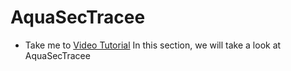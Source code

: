 # AquaSecTracee
  - Take me to [Video Tutorial](https://kodekloud.com/courses/1378608/lectures/31704446)
In this section, we will take a look at AquaSecTracee 
